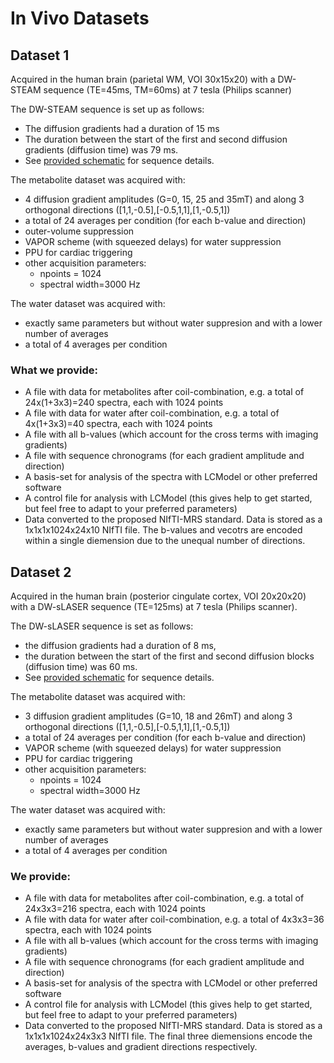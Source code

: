 # In Vivo Datasets

## Dataset 1
Acquired in the human brain (parietal WM, VOI 30x15x20) with a DW-STEAM sequence (TE=45ms, TM=60ms) at 7 tesla (Philips scanner)

The DW-STEAM sequence is set up as follows:
- The diffusion gradients had a duration of 15 ms
- The duration between the start of the first and second diffusion gradients (diffusion time) was 79 ms.
- See [provided schematic](./Data%231/DW-STEAM.PNG) for sequence details.

The metabolite dataset was acquired with:
- 4 diffusion gradient amplitudes (G=0, 15, 25 and 35mT) and along 3 orthogonal directions ([1,1,-0.5],[-0.5,1,1],[1,-0.5,1])
- a total of 24 averages per condition (for each b-value and direction)
- outer-volume suppression
- VAPOR scheme (with squeezed delays) for water suppression
- PPU for cardiac triggering
- other acquisition parameters:
    - npoints = 1024
    - spectral width=3000 Hz

The water dataset was acquired with:
- exactly same parameters but without water suppresion and with a lower number of averages 
- a total of 4 averages per condition

### What we provide:
- A file with data for metabolites after coil-combination, e.g. a total of 24x(1+3x3)=240 spectra, each with 1024 points
- A file with data for water after coil-combination, e.g. a total of 4x(1+3x3)=40 spectra, each with 1024 points
- A file with all b-values (which account for the cross terms with imaging gradients)
- A file with sequence chronograms (for each gradient amplitude and direction)
- A basis-set for analysis of the spectra with LCModel or other preferred software
- A control file for analysis with LCModel (this gives help to get started, but feel free to adapt to your preferred parameters)
- Data converted to the proposed NIfTI-MRS standard. Data is stored as a 1x1x1x1024x24x10 NIfTI file. The b-values and vecotrs are encoded within a single diemension due to the unequal number of directions.


## Dataset 2
Acquired in the human brain (posterior cingulate cortex, VOI 20x20x20) with a DW-sLASER sequence (TE=125ms) at 7 tesla (Philips scanner).

The DW-sLASER sequence is set as follows:
- the diffusion gradients had a duration of 8 ms,
- the duration between the start of the first and second diffusion blocks (diffusion time) was 60 ms.
- See [provided schematic](./Data%232/DW-sLASER.PNG) for sequence details.

The metabolite dataset was acquired with:
- 3 diffusion gradient amplitudes (G=10, 18 and 26mT) and along 3 orthogonal directions ([1,1,-0.5],[-0.5,1,1],[1,-0.5,1])
- a total of 24 averages per condition (for each b-value and direction)
- VAPOR scheme (with squeezed delays) for water suppression
- PPU for cardiac triggering
- other acquisition parameters:
    - npoints = 1024
    - spectral width=3000 Hz

The water dataset was acquired with:
- exactly same parameters but without water suppresion and with a lower number of averages
- a total of 4 averages per condition

### We provide:
- A file with data for metabolites after coil-combination, e.g. a total of 24x3x3=216 spectra, each with 1024 points
- A file with data for water after coil-combination, e.g. a total of 4x3x3=36 spectra, each with 1024 points
- A file with all b-values (which account for the cross terms with imaging gradients)
- A file with sequence chronograms (for each gradient amplitude and direction)
- A basis-set for analysis of the spectra with LCModel or other preferred software
- A control file for analysis with LCModel (this gives help to get started, but feel free to adapt to your preferred parameters)
- Data converted to the proposed NIfTI-MRS standard. Data is stored as a 1x1x1x1024x24x3x3 NIfTI file. The final three diemensions encode the averages, b-values and gradient directions respectively.
